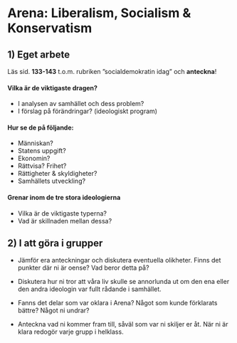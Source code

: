 # Arena: Liberalism, Socialism & Konservatism

## 1) Eget arbete

Läs sid. **133-143** t.o.m. rubriken ”socialdemokratin idag” och **anteckna**!

#### Vilka är de viktigaste dragen?

* I analysen av samhället och dess problem?
* I förslag på förändringar? (ideologiskt program)

#### Hur se de på följande:

- Människan?
- Statens uppgift?
- Ekonomin?
- Rättvisa? Frihet?
- Rättigheter & skyldigheter?
- Samhällets utveckling?

#### Grenar inom de tre stora ideologierna

- Vilka är de viktigaste typerna?
- Vad är skillnaden mellan dessa?



## 2) I att göra i grupper

- Jämför era anteckningar och diskutera eventuella olikheter. Finns det punkter där ni är oense? Vad beror detta på?

- Diskutera hur ni tror att våra liv skulle se annorlunda ut om den ena eller den andra ideologin var fullt rådande i samhället.

- Fanns det delar som var oklara i Arena? Något som kunde förklarats bättre? Något ni undrar?

- Anteckna vad ni kommer fram till, såväl som var ni skiljer er åt. När ni är klara redogör varje grupp i helklass.
